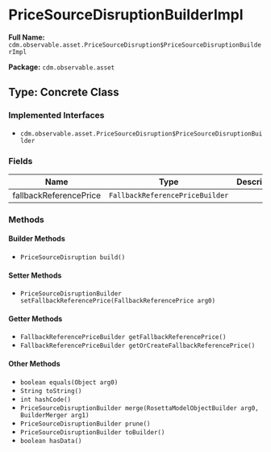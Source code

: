 # PriceSourceDisruptionBuilderImpl

**Full Name:** `cdm.observable.asset.PriceSourceDisruption$PriceSourceDisruptionBuilderImpl`

**Package:** `cdm.observable.asset`

## Type: Concrete Class

### Implemented Interfaces

- `cdm.observable.asset.PriceSourceDisruption$PriceSourceDisruptionBuilder`

### Fields

| Name | Type | Description |
|------|------|-------------|
| fallbackReferencePrice | `FallbackReferencePriceBuilder` |  |

### Methods

#### Builder Methods

- `PriceSourceDisruption build()`

#### Setter Methods

- `PriceSourceDisruptionBuilder setFallbackReferencePrice(FallbackReferencePrice arg0)`

#### Getter Methods

- `FallbackReferencePriceBuilder getFallbackReferencePrice()`
- `FallbackReferencePriceBuilder getOrCreateFallbackReferencePrice()`

#### Other Methods

- `boolean equals(Object arg0)`
- `String toString()`
- `int hashCode()`
- `PriceSourceDisruptionBuilder merge(RosettaModelObjectBuilder arg0, BuilderMerger arg1)`
- `PriceSourceDisruptionBuilder prune()`
- `PriceSourceDisruptionBuilder toBuilder()`
- `boolean hasData()`

